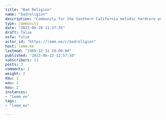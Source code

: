 ```yaml
---
title: "Bad Religion" 
name: "badreligion"
description: "Community for the Southern California melodic hardcore punk band Bad Religion"
type: community
date: "2023-06-20 11:37:35"
draft: false
nsfw: false
actor_id: "https://lemm.ee/c/badreligion"
host: lemm.ee
lastmod: "1969-12-31 19:00:00"
published: "2023-06-13 12:57:10"
subscribers: 11
posts: 3
comments: 2
weight: 3
dau: 1
wau: 2
mau: 2
instances:
- "lemm_ee"
tags: 
- "lemm_ee"

---
```

